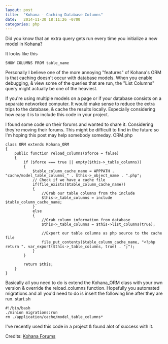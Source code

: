 ```yaml
---
layout: post
title:  "Kohana - Caching Database Columns"
date:   2014-11-30 18:11:26 -0700
categories: php
---
```

Did you know that an extra query gets run every time you initialize a new model in Kohana?

It looks like this

```
SHOW COLUMNS FROM table_name
```

Personally I believe one of the more annoying "features" of Kohana's ORM is that caching doesn't occur with database models. When you enable debugging, & view some of the queries that are run, the "List Columns" query might actually be one of the heaviest.

If you're using multiple models on a page or if your database consists on a separate networked computer. It would make sense to reduce the extra trips to the database, & cache the results locally. Especially considering how easy it is to include this code in your project.

I found some code on their forums and wanted to share it. Considering they're moving their forums. This might be difficult to find in the future so I'm hoping this post may help somebody someday.
ORM.php

```
class ORM extends Kohana_ORM
{
    public function reload_columns($force = false)
    {
        if ($force === true || empty($this->_table_columns))
        {
            $table_column_cache_name = APPPATH . "cache/model_table_columns_" . $this->_object_name . ".php";
            // Check if we have a cache file
            if(file_exists($table_column_cache_name))
            {
                //Grab our table columns from the include
                $this->_table_columns = include  $table_column_cache_name;
            }
            else
            {
                //Grab column information from database
                $this->_table_columns = $this->list_columns(true);

                //Export our table columns as php source to the cache file
                file_put_contents($table_column_cache_name, "<?php return ". var_export($this->_table_columns, true) . ";");
            }
        }

        return $this;
    }
}
```

Basically all you need to do is extend the Kohana_ORM class with your own version & override the reload_columns function. Hopefully you automated migrations and all you'd need to do is insert the following line after they are run.
start.sh

```
#!/bin/bash
./minion migrations:run
rm ./application/cache/model_table_columns*
```

I've recently used this code in a project & found alot of success with it.

Credits: [Kohana Forums](http://forum.kohanaframework.org/discussion/3949/orm-file-based-column-cache/p1)